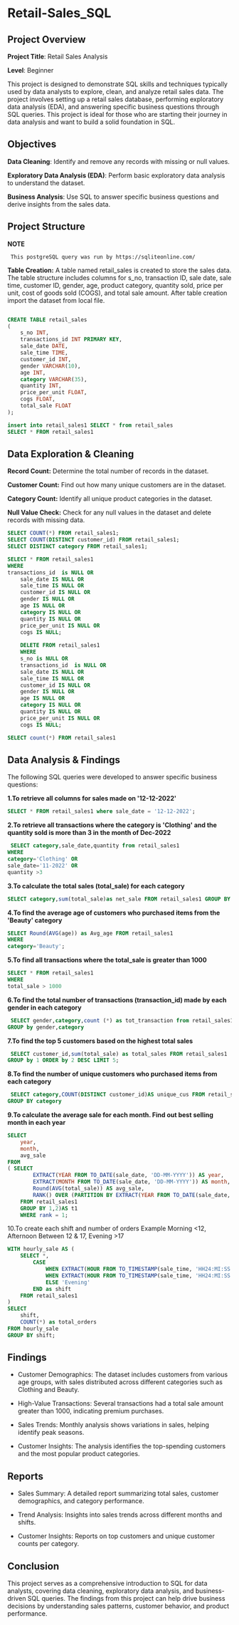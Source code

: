 # Retail-Sales_SQL

## Project Overview

**Project Title**: Retail Sales Analysis

**Level**: Beginner

 This project is designed to demonstrate SQL skills and techniques typically used by data analysts to explore, clean, and analyze retail sales data. The project involves setting up a retail sales database, performing exploratory data analysis (EDA), and answering specific business questions through SQL queries. This project is ideal for those who are starting their journey in data analysis and want to build a solid foundation in SQL.

## Objectives

**Data Cleaning**: Identify and remove any records with missing or null values.

**Exploratory Data Analysis (EDA)**: Perform basic exploratory data analysis to understand the dataset.

**Business Analysis**: Use SQL to answer specific business questions and derive insights from the sales data.

## Project Structure

**NOTE**

     This postgreSQL query was run by https://sqliteonline.com/


**Table Creation:** A table named retail_sales is created to store the sales data. The table structure includes columns for s_no, transaction ID, sale date, sale time, customer ID, gender, age, product category, quantity sold, price per unit, cost of goods sold (COGS), and total sale amount. After table creation import the dataset from local file.

```sql

CREATE TABLE retail_sales
(
    s_no INT,
    transactions_id INT PRIMARY KEY,
    sale_date DATE,	
    sale_time TIME,
    customer_id INT,	
    gender VARCHAR(10),
    age INT,
    category VARCHAR(35),
    quantity INT,
    price_per_unit FLOAT,	
    cogs FLOAT,
    total_sale FLOAT
);

insert into retail_sales1 SELECT * from retail_sales
SELECT * FROM retail_sales1
```

## Data Exploration & Cleaning

**Record Count:** Determine the total number of records in the dataset.

**Customer Count:** Find out how many unique customers are in the dataset.

**Category Count:** Identify all unique product categories in the dataset.

**Null Value Check:** Check for any null values in the dataset and delete records with missing data.

```sql
SELECT COUNT(*) FROM retail_sales1;
SELECT COUNT(DISTINCT customer_id) FROM retail_sales1;
SELECT DISTINCT category FROM retail_sales1;

SELECT * FROM retail_sales1
WHERE 
transactions_id  is NULL OR
    sale_date IS NULL OR 
    sale_time IS NULL OR 
    customer_id IS NULL OR 
    gender IS NULL OR 
    age IS NULL OR 
    category IS NULL OR 
    quantity IS NULL OR 
    price_per_unit IS NULL OR 
    cogs IS NULL;
    
    DELETE FROM retail_sales1
    WHERE
    s_no is NULL OR
    transactions_id  is NULL OR
    sale_date IS NULL OR 
    sale_time IS NULL OR 
    customer_id IS NULL OR 
    gender IS NULL OR 
    age IS NULL OR 
    category IS NULL OR 
    quantity IS NULL OR 
    price_per_unit IS NULL OR 
    cogs IS NULL;

SELECT count(*) FROM retail_sales1
```

## Data Analysis & Findings

The following SQL queries were developed to answer specific business questions:

**1.To retrieve all columns for sales made on '12-12-2022'**

```sql 
SELECT * FROM retail_sales1 where sale_date = '12-12-2022';
```


**2.To retrieve all transactions where the category is 'Clothing' and the quantity sold is more than 3 in the month of Dec-2022**

```sql
 SELECT category,sale_date,quantity from retail_sales1 
WHERE
category='Clothing' OR
sale_date='11-2022' OR
quantity >3
```

**3.To calculate the total sales (total_sale) for each category**

```sql 
SELECT category,sum(total_sale)as net_sale FROM retail_sales1 GROUP BY category;
```

**4.To find the average age of customers who purchased items from the 'Beauty' category**

```sql
SELECT Round(AVG(age)) as Avg_age FROM retail_sales1 
WHERE 
category='Beauty';
```

**5.To find all transactions where the total_sale is greater than 1000**

 ```sql
SELECT * FROM retail_sales1
 WHERE 
 total_sale > 1000
```

 **6.To find the total number of transactions (transaction_id) made by each gender in each category**

```sql
 SELECT gender,category,count (*) as tot_transaction from retail_sales1 
GROUP by gender,category
 ```

**7.To find the top 5 customers based on the highest total sales**

```sql
 SELECT customer_id,sum(total_sale) as total_sales FROM retail_sales1 
GROUP by 1 ORDER by 2 DESC LIMIT 5;
```

**8.To find the number of unique customers who purchased items from each category**

```sql
 SELECT category,COUNT(DISTINCT customer_id)AS unique_cus FROM retail_sales1 
GROUP BY category
```

**9.To calculate the average sale for each month. Find out best selling month in each year**

```sql
SELECT 
    year,
    month,
    avg_sale
FROM 
( SELECT 
        EXTRACT(YEAR FROM TO_DATE(sale_date, 'DD-MM-YYYY')) AS year,
        EXTRACT(MONTH FROM TO_DATE(sale_date, 'DD-MM-YYYY')) AS month,
        Round(AVG(total_sale)) AS avg_sale,
        RANK() OVER (PARTITION BY EXTRACT(YEAR FROM TO_DATE(sale_date, 'DD-MM-YYYY')) ORDER BY AVG(total_sale) DESC) AS rank
    FROM retail_sales1
    GROUP BY 1,2)AS t1
    WHERE rank = 1;
```

 10.To create each shift and number of orders Example Morning <12, Afternoon Between 12 & 17, Evening >17

```sql
WITH hourly_sale AS (
    SELECT *,
        CASE
            WHEN EXTRACT(HOUR FROM TO_TIMESTAMP(sale_time, 'HH24:MI:SS')) < 12 THEN 'Morning'
            WHEN EXTRACT(HOUR FROM TO_TIMESTAMP(sale_time, 'HH24:MI:SS')) BETWEEN 12 AND 17 THEN 'Afternoon'
            ELSE 'Evening'
        END as shift
    FROM retail_sales1
)
SELECT 
    shift,
    COUNT(*) as total_orders    
FROM hourly_sale
GROUP BY shift;
```

## Findings

- Customer Demographics: The dataset includes customers from various age groups, with sales distributed across different categories such as Clothing and Beauty.

- High-Value Transactions: Several transactions had a total sale amount greater than 1000, indicating premium purchases.

- Sales Trends: Monthly analysis shows variations in sales, helping identify peak seasons.

- Customer Insights: The analysis identifies the top-spending customers and the most popular product categories.

## Reports

- Sales Summary: A detailed report summarizing total sales, customer demographics, and category performance.

- Trend Analysis: Insights into sales trends across different months and shifts.

- Customer Insights: Reports on top customers and unique customer counts per category.

## Conclusion

 This project serves as a comprehensive introduction to SQL for data analysts, covering  data cleaning, exploratory data analysis, and business-driven SQL queries. The findings from this project can help drive business decisions by understanding sales patterns, customer behavior, and product performance.




